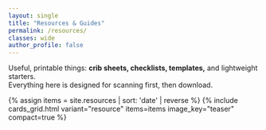 ```yaml
---
layout: single
title: "Resources & Guides"
permalink: /resources/
classes: wide
author_profile: false
---
```


Useful, printable things: **crib sheets, checklists, templates,** and lightweight starters.  
Everything here is designed for scanning first, then download.

{% assign items = site.resources | sort: 'date' | reverse %}
{% include cards_grid.html variant="resource" items=items image_key="teaser" compact=true %}
